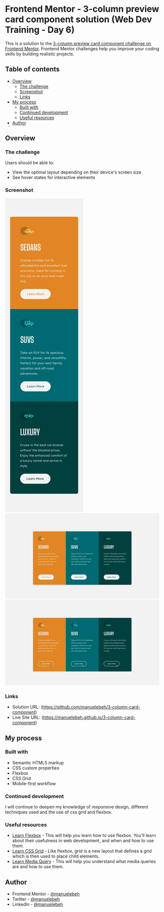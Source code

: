 # Frontend Mentor - 3-column preview card component solution (Web Dev Training - Day 6)

This is a solution to the [3-column preview card component challenge on Frontend Mentor](https://www.frontendmentor.io/challenges/3column-preview-card-component-pH92eAR2-). Frontend Mentor challenges help you improve your coding skills by building realistic projects. 

## Table of contents

- [Overview](#overview)
  - [The challenge](#the-challenge)
  - [Screenshot](#screenshot)
  - [Links](#links)
- [My process](#my-process)
  - [Built with](#built-with)
  - [Continued development](#continued-development)
  - [Useful resources](#useful-resources)
- [Author](#author)

## Overview

### The challenge

Users should be able to:

- View the optimal layout depending on their device's screen size
- See hover states for interactive elements

### Screenshot

![](./design/mobile-design.jpg)
![](./design/desktop-design.jpg)
![](./design/active-states.jpg)

### Links

- Solution URL: (https://github.com/manuelebeh/3-column-card-component)
- Live Site URL: (https://manuelebeh.github.io/3-column-card-component)

## My process

### Built with

- Semantic HTML5 markup
- CSS custom properties
- Flexbox
- CSS Grid
- Mobile-first workflow

### Continued development

I will continue to deepen my knowledge of responsive design, different techniques used and the use of css grid and flexbox.

### Useful resources

- [Learn Flexbox](https://developer.mozilla.org/fr/docs/Learn/CSS/CSS_layout/Flexbox) - This will help you learn how to use flexbox. You'll learn about their usefulness in web development, and when and how to use them.
- [Learn CSS Grid](https://www.w3schools.com/css/css_grid.asp) - Like flexbox, grid is a new layout that defines a grid which is then used to place child elements.
- [Learn Media Query](https://www.w3schools.com/css/css_rwd_mediaqueries.asp) - This will help you understand what media queries are and how to use them.

## Author

- Frontend Mentor - [@manuelebeh](https://www.frontendmentor.io/profile/manuelebeh)
- Twitter - [@manuelebeh](https://www.twitter.com/manuelebeh)
- LinkedIn - [@manuelebeh](https://www.linkedin.com/in/manuelebeh)